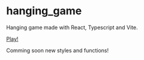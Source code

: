 # hanging_game

Hanging game made with React, Typescript and Vite.

[Play!](https://brilliant-scone-9741c1.netlify.app/)

Comming soon new styles and functions!
